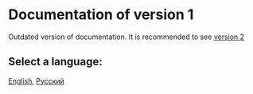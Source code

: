 # Documentation of version 1

Outdated version of documentation. It is recommended to see [version 2](../v2/)

## Select a language:
[English](./lang/eng.md), [Русский](./lang/rus.md)